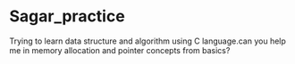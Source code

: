 # Sagar_practice
Trying to learn data structure and algorithm using C language.can you help me in memory allocation and pointer concepts from basics?

